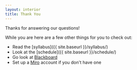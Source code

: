 ```yaml
---
layout: interior
title: Thank You
---
```

Thanks for answering our questions!

While you are here are a few other things for you to check out:
* Read the [syllabus]({{ site.baseurl }}/syllabus/)
* Look at the [schedule]({{ site.baseurl }}/schedule/)
* Go look at [Blackboard](https://mymason.gmu.edu)
* Set up a [Miro](https://miro.com/signup/) account if you don't have one
